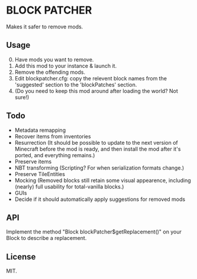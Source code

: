BLOCK PATCHER
=============
Makes it safer to remove mods.

Usage
-----
0. Have mods you want to remove.
1. Add this mod to your instance & launch it.
2. Remove the offending mods.
3. Edit blockpatcher.cfg: copy the relevent block names from the 'suggested' section to the 'blockPatches' section.
4. (Do you need to keep this mod around after loading the world? Not sure!)


Todo
----
* Metadata remapping
* Recover items from inventories
* Resurrection (It should be possible to update to the next version of Minecraft before the mod is ready, and then install the mod after it's ported, and everything remains.)
* Preserve items
* NBT transforming (Scripting? For when serialization formats change.)
* Preserve TileEntities
* Mocking (Removed blocks still retain some visual appearence, including (nearly) full usability for total-vanilla blocks.)
* GUIs
* Decide if it should automatically apply suggestions for removed mods


API
---
Implement the method "Block blockPatcher$getReplacement()" on your Block to describe a replacement.


License
-------
MIT.

